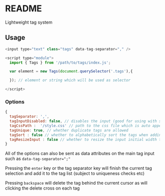 # README

Lightweight tag system

## Usage


```javascript
<input type="text" class="tags" data-tag-separator="," />

<script type="module">
  import { Tags } from '/path/to/tags/index.js';

  var element = new Tags(document.querySelector('.tags'),{

  }); // element or string which will be used as selector

</script>
```

### Options

```javascript
{
  tagSeparator: ',',
  tagInputDisabled: false, // disables the input (good for using with suggestive)
  tagCssPath :  '/style.css' // path to the css file which is auto appended to document head
  tagUnique: true, // whether duplicate tags are allowed
  tagSort : false // whether to alphabetically sort the tags when adding one
  tagResizeInput : false // whether to resize the input initial width to the width of the placeholder
}
```
All of the options can also be sent as data attributes on the main tag input such as `data-tag-separator=";"`

Pressing the `enter` key or the tag separator key will finish the current tag selection and add it to the tag list (subject to uniqueness checks etc)

Pressing `backspace` will delete the tag behind the current cursor as will clicking the delete cross on each tag
